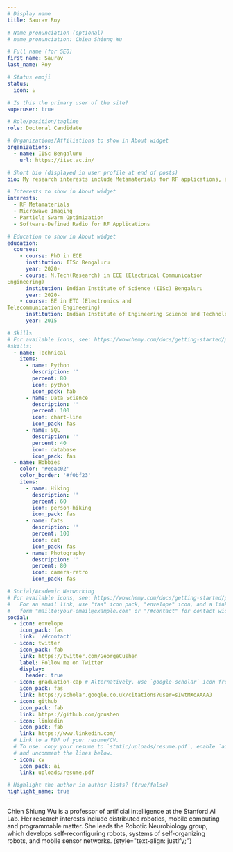 ```yaml
---
# Display name
title: Saurav Roy

# Name pronunciation (optional)
# name_pronunciation: Chien Shiung Wu

# Full name (for SEO)
first_name: Saurav 
last_name: Roy

# Status emoji
status:
  icon: ☕️

# Is this the primary user of the site?
superuser: true

# Role/position/tagline
role: Doctoral Candidate

# Organizations/Affiliations to show in About widget
organizations:
  - name: IISc Bengaluru
    url: https://iisc.ac.in/

# Short bio (displayed in user profile at end of posts)
bio: My research interests include Metamaterials for RF applications, antenna design, microwave imaging among others.

# Interests to show in About widget
interests:
  - RF Metamaterials 
  - Microwave Imaging
  - Particle Swarm Optimization
  - Software-Defined Radio for RF Applications

# Education to show in About widget
education:
  courses:
    - course: PhD in ECE
      institution: IISc Bengaluru
      year: 2020-
    - course: M.Tech(Research) in ECE (Electrical Communication
Engineering)
      institution: Indian Institute of Science (IISc) Bengaluru
      year: 2020-
    - course: BE in ETC (Electronics and
Telecommunication Engineering)
      institution: Indian Institute of Engineering Science and Technology (IIEST), Shibpur
      year: 2015

# Skills
# For available icons, see: https://wowchemy.com/docs/getting-started/page-builder/#icons
#skills:
  - name: Technical
    items:
      - name: Python
        description: ''
        percent: 80
        icon: python
        icon_pack: fab
      - name: Data Science
        description: ''
        percent: 100
        icon: chart-line
        icon_pack: fas
      - name: SQL
        description: ''
        percent: 40
        icon: database
        icon_pack: fas
  - name: Hobbies
    color: '#eeac02'
    color_border: '#f0bf23'
    items:
      - name: Hiking
        description: ''
        percent: 60
        icon: person-hiking
        icon_pack: fas
      - name: Cats
        description: ''
        percent: 100
        icon: cat
        icon_pack: fas
      - name: Photography
        description: ''
        percent: 80
        icon: camera-retro
        icon_pack: fas

# Social/Academic Networking
# For available icons, see: https://wowchemy.com/docs/getting-started/page-builder/#icons
#   For an email link, use "fas" icon pack, "envelope" icon, and a link in the
#   form "mailto:your-email@example.com" or "/#contact" for contact widget.
social:
  - icon: envelope
    icon_pack: fas
    link: '/#contact'
  - icon: twitter
    icon_pack: fab
    link: https://twitter.com/GeorgeCushen
    label: Follow me on Twitter
    display:
      header: true
  - icon: graduation-cap # Alternatively, use `google-scholar` icon from `ai` icon pack
    icon_pack: fas
    link: https://scholar.google.co.uk/citations?user=sIwtMXoAAAAJ
  - icon: github
    icon_pack: fab
    link: https://github.com/gcushen
  - icon: linkedin
    icon_pack: fab
    link: https://www.linkedin.com/
  # Link to a PDF of your resume/CV.
  # To use: copy your resume to `static/uploads/resume.pdf`, enable `ai` icons in `params.yaml`,
  # and uncomment the lines below.
  - icon: cv
    icon_pack: ai
    link: uploads/resume.pdf

# Highlight the author in author lists? (true/false)
highlight_name: true
---
```


Chien Shiung Wu is a professor of artificial intelligence at the Stanford AI Lab. Her research interests include distributed robotics, mobile computing and programmable matter. She leads the Robotic Neurobiology group, which develops self-reconfiguring robots, systems of self-organizing robots, and mobile sensor networks.
{style="text-align: justify;"}
